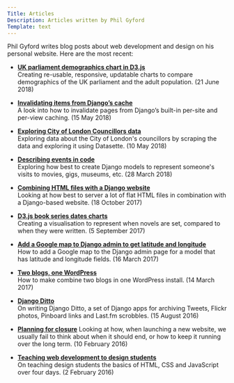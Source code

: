 ```yaml
---
Title: Articles
Description: Articles written by Phil Gyford
Template: text
---
```


Phil Gyford writes blog posts about web development and design on his personal website. Here are the most&nbsp;recent:

* **[UK parliament demographics chart in D3.js](https://www.gyford.com/phil/writing/2018/06/21/uk-parliament-demographics/)**  
Creating re-usable, responsive, updatable charts to compare demographics of the UK parliament and the adult population. <span class="u-nowrap">(21 June 2018)</span>

* **[Invalidating items from Django’s cache](https://www.gyford.com/phil/writing/2018/05/15/invalidating-django-cache/)**  
A look into how to invalidate pages from Django’s built-in per-site and per-view caching. <span class="u-nowrap">(15 May 2018)</span>

* **[Exploring City of London Councillors data](https://www.gyford.com/phil/writing/2018/05/10/city-london-councillors-data/)**  
Exploring data about the City of London's councillors by scraping the data and exploring it using Datasette. <span class="u-nowrap">(10 May 2018)</span>

* **[Describing events in code](https://www.gyford.com/phil/writing/2018/03/28/events-part-2/)**  
Exploring how best to create Django models to represent someone's visits to movies, gigs, museums, etc. <span class="u-nowrap">(28 March 2018)</span>

* **[Combining HTML files with a Django website](https://www.gyford.com/phil/writing/2017/10/18/html-django/)**  
Looking at how best to server a lot of flat HTML files in combination with a Django-based website. <span class="u-nowrap">(18 October 2017)</span>

* **[D3.js book series dates charts](https://www.gyford.com/phil/writing/2017/09/05/book-series-charts/)**  
Creating a visualisation to represent when novels are set, compared to when they were written. <span class="u-nowrap">(5 September 2017)</span>

* **[Add a Google map to Django admin to get latitude and longitude](https://www.gyford.com/phil/writing/2017/03/16/django-admin-map/)**  
How to add a Google map to the Django admin page for a model that has latitude and longitude fields. <span class="u-nowrap">(16 March 2017)</span>

* **[Two blogs, one WordPress](https://www.gyford.com/phil/writing/2017/03/14/two-blogs-one-wordpress/)**  
How to make combine two blogs in one WordPress install. <span class="u-nowrap">(14 March 2017)</span>

* **[Django Ditto](https://www.gyford.com/phil/writing/2016/08/15/django-ditto/)**  
On writing Django Ditto, a set of Django apps for archiving Tweets, Flickr photos, Pinboard links and Last.fm scrobbles. <span class="u-nowrap">(15 August 2016)</span>

* **[Planning for closure](https://www.gyford.com/phil/writing/2016/02/10/planning-closure/)**
Looking at how, when launching a new website, we usually fail to think about when it should end, or how to keep it running over the long term. <span class="u-nowrap">(10 February 2016)</span>

* **[Teaching web development to design students](https://www.gyford.com/phil/writing/2016/02/02/teaching-web-development/)**  
On teaching design students the basics of HTML, CSS and JavaScript over four days. <span class="u-nowrap">(2 February 2016)</span>
